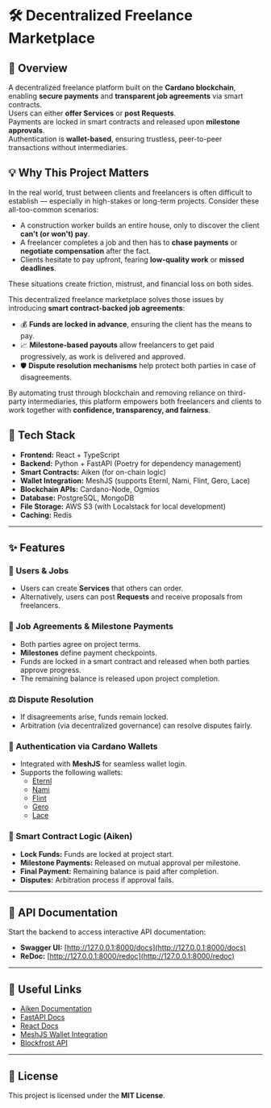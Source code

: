 # 🛠️ Decentralized Freelance Marketplace

## 🚀 Overview

A decentralized freelance platform built on the **Cardano blockchain**, enabling **secure payments** and **transparent job agreements** via smart contracts.  
Users can either **offer Services** or **post Requests**.  
Payments are locked in smart contracts and released upon **milestone approvals**.  
Authentication is **wallet-based**, ensuring trustless, peer-to-peer transactions without intermediaries.

## 💡 Why This Project Matters

In the real world, trust between clients and freelancers is often difficult to establish — especially in high-stakes or long-term projects. Consider these all-too-common scenarios:

- A construction worker builds an entire house, only to discover the client **can't (or won't) pay**.
- A freelancer completes a job and then has to **chase payments** or **negotiate compensation** after the fact.
- Clients hesitate to pay upfront, fearing **low-quality work** or **missed deadlines**.

These situations create friction, mistrust, and financial loss on both sides.

This decentralized freelance marketplace solves those issues by introducing **smart contract-backed job agreements**:

- 💰 **Funds are locked in advance**, ensuring the client has the means to pay.
- 📈 **Milestone-based payouts** allow freelancers to get paid progressively, as work is delivered and approved.
- 🛡️ **Dispute resolution mechanisms** help protect both parties in case of disagreements.

By automating trust through blockchain and removing reliance on third-party intermediaries, this platform empowers both freelancers and clients to work together with **confidence, transparency, and fairness**.


## 🧰 Tech Stack

- **Frontend:** React + TypeScript  
- **Backend:** Python + FastAPI (Poetry for dependency management)
- **Smart Contracts:** Aiken (for on-chain logic)  
- **Wallet Integration:** MeshJS (supports Eternl, Nami, Flint, Gero, Lace)  
- **Blockchain APIs:** Cardano-Node, Ogmios  
- **Database:** PostgreSQL, MongoDB  
- **File Storage:** AWS S3 (with Localstack for local development)  
- **Caching:** Redis  

---

## ✨ Features

### 👥 Users & Jobs
- Users can create **Services** that others can order.
- Alternatively, users can post **Requests** and receive proposals from freelancers.

### 🤝 Job Agreements & Milestone Payments
- Both parties agree on project terms.
- **Milestones** define payment checkpoints.
- Funds are locked in a smart contract and released when both parties approve progress.
- The remaining balance is released upon project completion.

### ⚖️ Dispute Resolution
- If disagreements arise, funds remain locked.
- Arbitration (via decentralized governance) can resolve disputes fairly.

### 🔐 Authentication via Cardano Wallets
- Integrated with **MeshJS** for seamless wallet login.
- Supports the following wallets:
  - [Eternl](https://eternl.io)
  - [Nami](https://namiwallet.io)
  - [Flint](https://flintwallet.io)
  - [Gero](https://gerowallet.io)
  - [Lace](https://www.lace.io)

### 📜 Smart Contract Logic (Aiken)
- **Lock Funds:** Funds are locked at project start.
- **Milestone Payments:** Released on mutual approval per milestone.
- **Final Payment:** Remaining balance is paid after completion.
- **Disputes:** Arbitration process if approval fails.

---

## 🧪 API Documentation

Start the backend to access interactive API documentation:

- **Swagger UI:** [http://127.0.0.1:8000/docs](http://127.0.0.1:8000/docs)  
- **ReDoc:** [http://127.0.0.1:8000/redoc](http://127.0.0.1:8000/redoc)

---

## 🔗 Useful Links

- [Aiken Documentation](https://aiken-lang.org)  
- [FastAPI Docs](https://fastapi.tiangolo.com)  
- [React Docs](https://react.dev)  
- [MeshJS Wallet Integration](https://meshjs.dev)  
- [Blockfrost API](https://blockfrost.io)

---

## 📄 License

This project is licensed under the **MIT License**.
